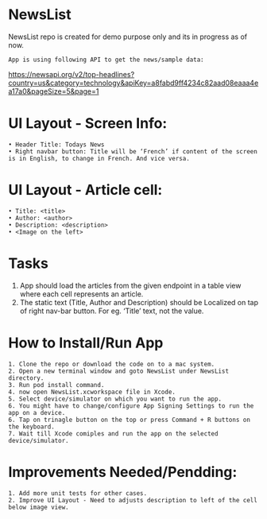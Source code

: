 # NewsList
NewsList repo is created for demo purpose only and its in progress as of now.

	App is using following API to get the news/sample data:
  https://newsapi.org/v2/top-headlines?country=us&category=technology&apiKey=a8fabd9ff4234c82aad08eaaa4ea17a0&pageSize=5&page=1

# UI Layout - Screen Info:
	• Header Title: Todays News
	• Right navbar button: Title will be ‘French’ if content of the screen is in English, to change in French. And vice versa.
# UI Layout - Article cell:
	• Title: <title>
	• Author: <author> 
	• Description: <description>
	• <Image on the left>

# Tasks 
1. App should load the articles from the given endpoint in a table view where each cell represents an article.
2. The static text (Title, Author and Description) should be Localized on tap of right nav-bar button. For eg. ‘Title’ text, not the value.

# How to Install/Run App
	1. Clone the repo or download the code on to a mac system.
	2. Open a new terminal window and goto NewsList under NewsList directory.
	3. Run pod install command.
	4. now open NewsList.xcworkspace file in Xcode.
	5. Select device/simulator on which you want to run the app.
	6. You might have to change/configure App Signing Settings to run the app on a device.
	6. Tap on trinagle button on the top or press Command + R buttons on the keyboard.
	7. Wait till Xcode comiples and run the app on the selected device/simulator.

# Improvements Needed/Pendding:
	1. Add more unit tests for other cases.
	2. Improve UI Layout - Need to adjusts description to left of the cell below image view.
